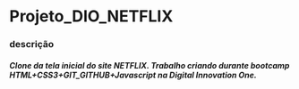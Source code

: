 # Projeto_DIO_NETFLIX
### descrição
##### Clone da tela inicial do site NETFLIX. Trabalho criando durante bootcamp HTML+CSS3+GIT_GITHUB+Javascript na Digital Innovation One.
